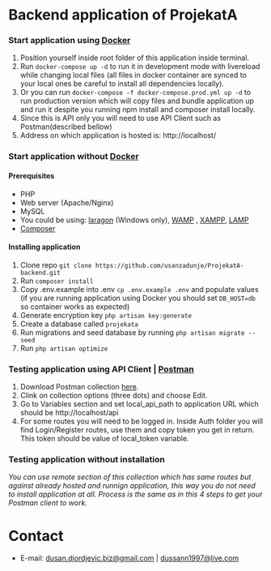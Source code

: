 # Backend application of ProjekatA

### Start application using [Docker](https://docs.docker.com/get-docker/)

1. Position yourself inside root folder of this application inside terminal.
2. Run ```docker-compose up -d``` to run it in development mode with livereload while changing local files (all files in
   docker container are synced to your local ones be careful to install all dependencies locally).
3. Or you can run ```docker-compose -f docker-compose.prod.yml up -d``` to run production version which will copy files
   and bundle application up and run it despite you running npm install and composer install locally.
4. Since this is API only you will need to use API Client such as Postman(described bellow)
5. Address on which application is hosted is: http://localhost/

### Start application without [Docker](https://docs.docker.com/get-docker/)

#### Prerequisites

- PHP
- Web server (Apache/Nginx)
- MySQL
- You could be using:  [laragon](https://laragon.org/) (Windows only), [WAMP](https://www.wampserver.com/en/)
  , [XAMPP](https://www.apachefriends.org/index.html), [LAMP](https://bitnami.com/stack/lamp/installer)
- [Composer](https://getcomposer.org/download/)

#### Installing application

1. Clone repo ```git clone https://github.com/usanzadunje/ProjekatA-backend.git```
2. Run ```composer install```
3. Copy .env.example into .env ```cp .env.example .env``` and populate values (if you are running application using
   Docker you should set ```DB_HOST=db``` so container works as expected)
4. Generate encryption key ```php artisan key:generate```
5. Create a database called  ```projekata```
6. Run migrations and seed database by running ```php artisan migrate --seed```
7. Run ```php artisan optimize```

### Testing application using API Client | [Postman](https://www.postman.com/downloads/)

1. Download Postman collection [here](https://www.mediafire.com/file/gjn5soweuj9nqtt/ProjectA.postman_collection.json/file).
2. Clink on collection options (three dots) and choose Edit.
3. Go to Variables section and set local_api_path to application URL which should be http://localhost/api
4. For some routes you will need to be logged in. Inside Auth folder you will find Login/Register routes, use them and
   copy token you get in return. This token should be value of local_token variable.

### Testing application without installation

*You can use remote section of this collection which has same routes but against already hosted and runnign application,
this way you do not need to install application at all. Process is the same as in this 4 steps to get your Postman
client to work.*

# Contact

- E-mail: [dusan.djordjevic.biz@gmail.com](mailto:dusan.djordjevic.biz@gmail.com)
  | [dussann1997@live.com](mailto:dussann1997@live.comm)

<br>
